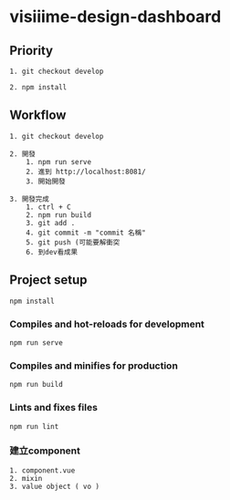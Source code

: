 # visiiime-design-dashboard

## Priority 
```
1. git checkout develop

2. npm install

```

## Workflow
```
1. git checkout develop

2. 開發
    1. npm run serve
    2. 進到 http://localhost:8081/
    3. 開始開發

3. 開發完成
    1. ctrl + C 
    2. npm run build
    3. git add .
    4. git commit -m "commit 名稱"
    5. git push (可能要解衝突
    6. 到dev看成果
```

## Project setup
```
npm install
```

### Compiles and hot-reloads for development
```
npm run serve
```

### Compiles and minifies for production
```
npm run build
```

### Lints and fixes files
```
npm run lint
```

### 建立component
```
1. component.vue
2. mixin
3. value object ( vo )
```
